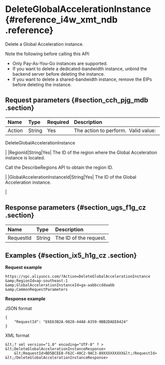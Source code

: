 # DeleteGlobalAccelerationInstance {#reference_i4w_xmt_ndb .reference}

Delete a Global Acceleration instance.

Note the following before calling this API:

-   Only Pay-As-You-Go instances are supported.
-   If you want to delete a dedicated-bandwidth instance, unbind the backend server before deleting the instance.
-   If you want to delete a shared-bandwidth instance, remove the EIPs before deleting the instance.

## Request parameters {#section_cch_pjg_mdb .section}

|Name |Type|Required|Description |
|:----|:---|:-------|:-----------|
|Action|String|Yes| The action to perform.  Valid value: 

 DeleteGlobalAccelerationInstance

 |
|RegionId|String|Yes| The ID of the region where the Global Acceleration instance is located.

 Call the DescribeRegions API to obtain the region ID.

 |
|GlobalAccelerationInstanceId|String|Yes| The ID of the Global Acceleration instance.

 |

## Response parameters {#section_ugs_f1g_cz .section}

|Name|Type|Description|
|:---|:---|:----------|
|RequestId|String|The ID of the request.|

## Examples {#section_ix5_h1g_cz .section}

**Request example**

``` {#createVPCpub}
https://vpc.aliyuncs.com/?Action=DeleteGlobalAccelerationInstance 
&amp;RegionId=ap-southeast-1
&amp;GlobalAccelerationInstanceId=ga-aabbccddaabb
&amp;CommonRequestParameters
```

**Response example**

JSON format

```
{
    "RequestId": "E6E63B2A-9820-44A8-A359-9BB2DAEE6424"
}
```

XML format

```
&lt;? xml version="1.0" encoding="UTF-8" ? >
&lt;DeleteGlobalAccelerationInstanceResponse>
    &lt;RequestId>BD5BCEE8-F62C-40C2-9AC3-89XXXXXXXXX&lt;/RequestId>
&lt;/DeleteGlobalAccelerationInstanceResponse>
```

